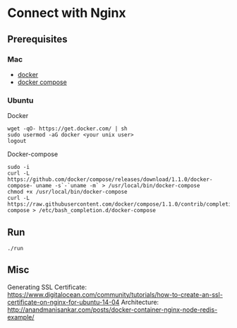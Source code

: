 # Connect with Nginx

## Prerequisites

### Mac

* [docker](https://docs.docker.com/installation/mac)
* [docker compose](https://docs.docker.com/compose/install)

### Ubuntu

Docker

    wget -qO- https://get.docker.com/ | sh
    sudo usermod -aG docker <your unix user>
    logout

Docker-compose

    sudo -i
    curl -L https://github.com/docker/compose/releases/download/1.1.0/docker-compose-`uname -s`-`uname -m` > /usr/local/bin/docker-compose
    chmod +x /usr/local/bin/docker-compose
    curl -L https://raw.githubusercontent.com/docker/compose/1.1.0/contrib/completion/bash/docker-compose > /etc/bash_completion.d/docker-compose

## Run

    ./run
    
## Misc

Generating SSL Certificate: https://www.digitalocean.com/community/tutorials/how-to-create-an-ssl-certificate-on-nginx-for-ubuntu-14-04
Architecture: http://anandmanisankar.com/posts/docker-container-nginx-node-redis-example/
